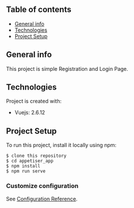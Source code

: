 ## Table of contents
* [General info](#general-info)
* [Technologies](#technologies)
* [Project Setup](#project-setup)

## General info
This project is simple Registration and Login Page.
	
## Technologies
Project is created with:
* Vuejs: 2.6.12
	
## Project Setup
To run this project, install it locally using npm:

```
$ clone this repository
$ cd appetiser_app
$ npm install
$ npm run serve
```
### Customize configuration
See [Configuration Reference](https://cli.vuejs.org/config/).